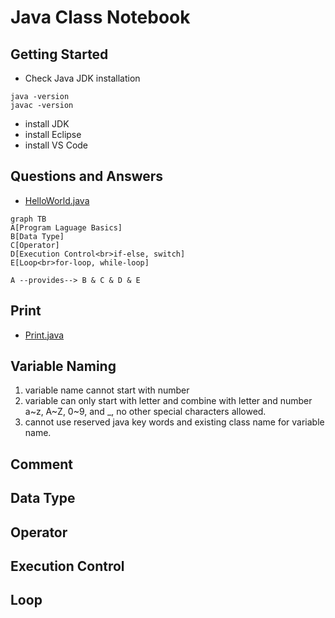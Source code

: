 <h1>Java Class Notebook</h1>

## Getting Started

* Check Java JDK installation
```DOS
java -version
javac -version
```
* install JDK
* install Eclipse
* install VS Code
  
## Questions and Answers

* [HelloWorld.java](../src/../davidci/src/com/huaxia/davidci/HelloWorld.java)

```mermaid
graph TB
A[Program Laguage Basics]
B[Data Type]
C[Operator]
D[Execution Control<br>if-else, switch]
E[Loop<br>for-loop, while-loop]

A --provides--> B & C & D & E
```
## Print
* [Print.java](../src/../john/src/com/huaxia/john/Print.java)

## Variable Naming
1. variable name cannot start with number
2. variable can only start with letter and combine with letter and number a~z, A~Z, 0~9, and _, no other special characters allowed.
3. cannot use reserved java key words and existing class name for variable name.
   
## Comment

## Data Type

## Operator

## Execution Control

## Loop